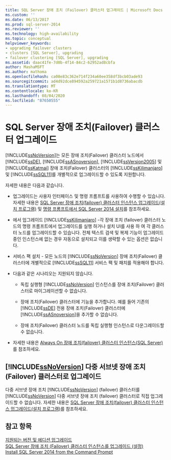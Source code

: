 ```yaml
---
title: SQL Server 장애 조치 (Failover) 클러스터 업그레이드 | Microsoft Docs
ms.custom: ''
ms.date: 06/13/2017
ms.prod: sql-server-2014
ms.reviewer: ''
ms.technology: high-availability
ms.topic: conceptual
helpviewer_keywords:
- upgrading failover clusters
- clusters [SQL Server], upgrading
- failover clustering [SQL Server], upgrading
ms.assetid: daac41fe-7d0b-4f14-84c2-62952ad8cbfa
author: MashaMSFT
ms.author: mathoma
ms.openlocfilehash: ca08e83c362e714f234a60ee358df3bcb03ade93
ms.sourcegitcommit: ad4d92dce894592a259721a1571b1d8736abacdb
ms.translationtype: MT
ms.contentlocale: ko-KR
ms.lasthandoff: 08/04/2020
ms.locfileid: "87650555"
---
```

# <a name="upgrade-a-sql-server-failover-cluster"></a>SQL Server 장애 조치(Failover) 클러스터 업그레이드
  [!INCLUDE[ssNoVersion](../../../includes/ssnoversion-md.md)]는 모든 장애 조치(Failover) 클러스터 노드에서 [!INCLUDE[ssDE](../../../includes/ssde-md.md)], [!INCLUDE[ssASnoversion](../../../includes/ssasnoversion-md.md)], [!INCLUDE[ssVersion2005](../../../includes/ssversion2005-md.md)] 및 [!INCLUDE[ssKatmai](../../../includes/sskatmai-md.md)] 장애 조치(Failover) 클러스터의 [!INCLUDE[ssKilimanjaro](../../../includes/sskilimanjaro-md.md)] 및 [!INCLUDE[ssSQL11](../../../includes/sssql11-md.md)]를 개별적으로 업그레이드할 수 있도록 지원합니다.  
  
 자세한 내용은 다음과 같습니다.  
  
-   업그레이드는 사용자 인터페이스 및 명령 프롬프트를 사용하여 수행할 수 있습니다. 자세한 내용은 [SQL Server 장애 조치(failover) 클러스터 인스턴스 업그레이드&#40;설치 프로그램&#41;](upgrade-a-sql-server-failover-cluster-instance-setup.md) 및 [명령 프롬프트에서 SQL Server 2014 설치](../../../database-engine/install-windows/install-sql-server-from-the-command-prompt.md)를 참조하세요.  
  
-   에서 업그레이드 [!INCLUDE[ssKilimanjaro](../../../includes/sskilimanjaro-md.md)] -각 장애 조치 (failover) 클러스터 노드의 명령 프롬프트에서 업그레이드를 실행 하거나 설치 UI를 사용 하 여 각 클러스터 노드를 업그레이드할 수 있습니다. 전체 텍스트 검색 및 복제 기능이 업그레이드 중인 인스턴스에 없는 경우 자동으로 설치되고 이를 생략할 수 있는 옵션은 없습니다.  
  
-   서비스 팩 설치 - 모든 노드의 [!INCLUDE[ssNoVersion](../../../includes/ssnoversion-md.md)] 장애 조치(Failover) 클러스터에 개별적으로 [!INCLUDE[ssSQL11](../../../includes/sssql11-md.md)] 서비스 팩 및 패치를 적용해야 합니다.  
  
-   다음과 같은 시나리오는 지원되지 않습니다.  
  
    -   독립 실행형 [!INCLUDE[ssNoVersion](../../../includes/ssnoversion-md.md)] 인스턴스를 장애 조치(Failover) 클러스터로 마이그레이션할 수 없습니다.  
  
    -   장애 조치(Failover) 클러스터에 기능을 추가합니다. 예를 들어 기존의 [!INCLUDE[ssDE](../../../includes/ssde-md.md)] 전용 장애 조치(Failover) 클러스터에 [!INCLUDE[ssASnoversion](../../../includes/ssasnoversion-md.md)]을 추가할 수 없습니다.  
  
    -   장애 조치(Failover) 클러스터 노드를 독립 실행형 인스턴스로 다운그레이드할 수 없습니다.  
  
-   자세한 내용은 [Always On 장애 조치(failover) 클러스터 인스턴스(SQL Server)](always-on-failover-cluster-instances-sql-server.md)를 참조하세요.  
  
## <a name="upgrading-a-ssnoversion-multi-subnet-failover-cluster"></a>[!INCLUDE[ssNoVersion](../../../includes/ssnoversion-md.md)] 다중 서브넷 장애 조치(Failover) 클러스터로 업그레이드  
 다중 서브넷 장애 조치 [!INCLUDE[ssNoVersion](../../../includes/ssnoversion-md.md)] (failover) 클러스터를 [!INCLUDE[ssNoVersion](../../../includes/ssnoversion-md.md)] 다중 서브넷 장애 조치 (failover) 클러스터로 직접 업그레이드할 수 없습니다. 자세한 내용은 [SQL Server 장애 조치(failover) 클러스터 인스턴스 업그레이드&#40;설치 프로그램&#41;](upgrade-a-sql-server-failover-cluster-instance-setup.md)를 참조하세요.  
  
## <a name="see-also"></a>참고 항목  
 [지원되는 버전 및 에디션 업그레이드](../../../database-engine/install-windows/supported-version-and-edition-upgrades.md)   
 [SQL Server 장애 조치 (Failover) 클러스터 인스턴스를 업그레이드 &#40;설정&#41;](upgrade-a-sql-server-failover-cluster-instance-setup.md)   
 [Install SQL Server 2014 from the Command Prompt](../../../database-engine/install-windows/install-sql-server-from-the-command-prompt.md)  
  
  
